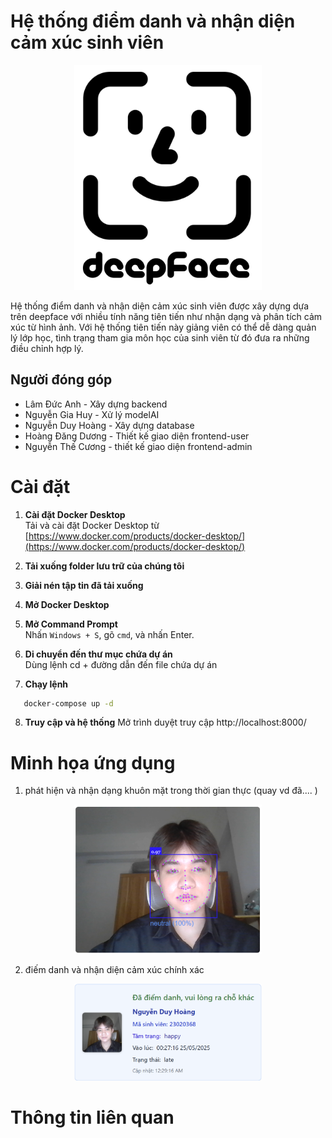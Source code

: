 # Hệ thống điểm danh và nhận diện cảm xúc sinh viên

<p align="center">
  <img src="image/deepface-icon-labeled.png" alt="" width="300">
</p>

Hệ thống điểm danh và nhận diện cảm xúc sinh viên được xây dựng dựa trên deepface với nhiều tính năng tiên tiến như nhận dạng và phân tích cảm xúc từ hình ảnh. Với hệ thống tiên tiến này giảng viên có thể dễ dàng quản lý lớp học, tình trạng tham gia môn học của sinh viên từ đó đưa ra những điều chỉnh hợp lý.

## Người đóng góp 
- Lâm Đức Anh - Xây dựng backend
- Nguyễn Gia Huy - Xử lý modelAI
- Nguyễn Duy Hoàng - Xây dựng database
- Hoàng Đăng Dương - Thiết kế giao diện frontend-user
- Nguyễn Thế Cương - thiết kế giao diện frontend-admin

# Cài đặt

1. **Cài đặt Docker Desktop**  
   Tải và cài đặt Docker Desktop từ [https://www.docker.com/products/docker-desktop/](https://www.docker.com/products/docker-desktop/)

2. **Tải xuống folder lưu trữ của chúng tôi**  

3. **Giải nén tập tin đã tải xuống**

4. **Mở Docker Desktop**

5. **Mở Command Prompt**  
   Nhấn `Windows + S`, gõ `cmd`, và nhấn Enter.

6. **Di chuyển đến thư mục chứa dự án**  
   Dùng lệnh cd + đường dẫn đến file chứa dự án

7. **Chạy lệnh** 
```bash
   docker-compose up -d
```
8. **Truy cập và hệ thống**
Mở trình duyệt truy cập http://localhost:8000/

# Minh họa ứng dụng

1. phát hiện và nhận dạng khuôn mặt trong thời gian thực (quay vd đã.... )

<p align="center">
  <img src="image/phathien.png" alt="" width="300">
</p>

2. điếm danh và nhận diện cảm xúc chính xác

<p align="center">
  <img src="image/thongtindiemdanh.png" alt="" width="300">
</p>

# Thông tin liên quan

## 




